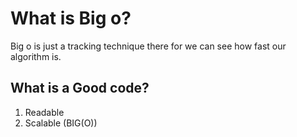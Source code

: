 # What is Big o?

Big o is just a tracking technique there for we can see how fast our algorithm is.

## What is a Good code?

1. Readable
2. Scalable (BIG(O))
